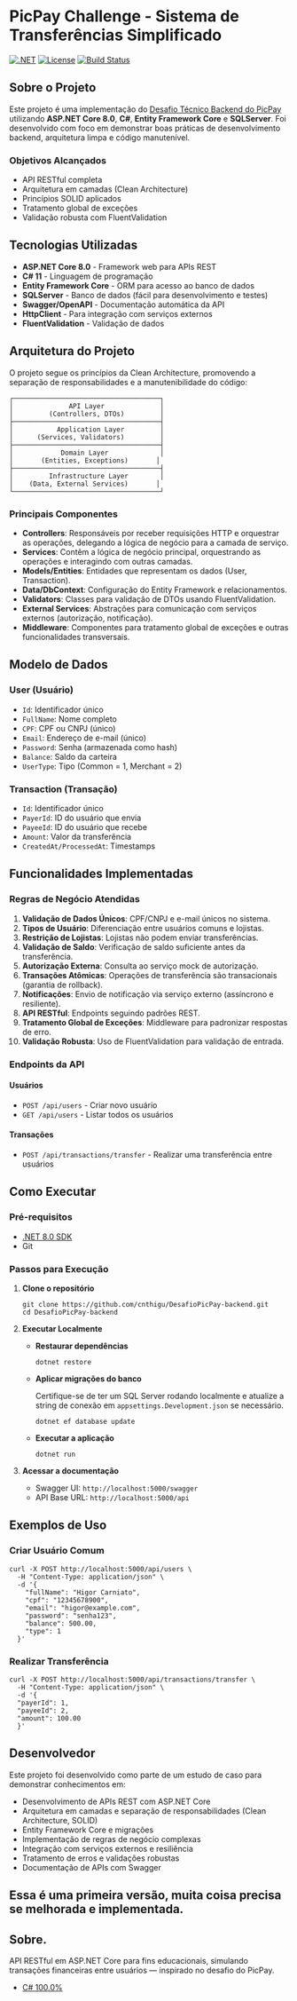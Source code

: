 # PicPay Challenge - Sistema de Transferências Simplificado

[![.NET](https://img.shields.io/badge/.NET-8.0-blue.svg)](https://dotnet.microsoft.com/)
[![License](https://img.shields.io/badge/license-MIT-green.svg)](LICENSE)
[![Build Status](https://img.shields.io/badge/build-passing-brightgreen.svg)]()

## Sobre o Projeto

Este projeto é uma implementação do [Desafio Técnico Backend do PicPay](https://github.com/PicPay/picpay-desafio-backend) utilizando **ASP.NET Core 8.0**, **C#**, **Entity Framework Core** e **SQLServer**. Foi desenvolvido com foco em demonstrar boas práticas de desenvolvimento backend, arquitetura limpa e código manutenível.

### Objetivos Alcançados

- API RESTful completa
- Arquitetura em camadas (Clean Architecture)
- Princípios SOLID aplicados
- Tratamento global de exceções
- Validação robusta com FluentValidation

## Tecnologias Utilizadas

*   **ASP.NET Core 8.0** - Framework web para APIs REST
*   **C# 11** - Linguagem de programação
*   **Entity Framework Core** - ORM para acesso ao banco de dados
*   **SQLServer** - Banco de dados (fácil para desenvolvimento e testes)
*   **Swagger/OpenAPI** - Documentação automática da API
*   **HttpClient** - Para integração com serviços externos
*   **FluentValidation** - Validação de dados

## Arquitetura do Projeto

O projeto segue os princípios da Clean Architecture, promovendo a separação de responsabilidades e a manutenibilidade do código:

```
┌─────────────────────────────────────┐
│              API Layer              │
│         (Controllers, DTOs)         │
├─────────────────────────────────────┤
│           Application Layer         │
│      (Services, Validators)         │
├─────────────────────────────────────┤
│            Domain Layer             │
│       (Entities, Exceptions)       │
├─────────────────────────────────────┤
│         Infrastructure Layer        │
│    (Data, External Services)       │
└─────────────────────────────────────┘
```

### Principais Componentes

*   **Controllers**: Responsáveis por receber requisições HTTP e orquestrar as operações, delegando a lógica de negócio para a camada de serviço.
*   **Services**: Contêm a lógica de negócio principal, orquestrando as operações e interagindo com outras camadas.
*   **Models/Entities**: Entidades que representam os dados (User, Transaction).
*   **Data/DbContext**: Configuração do Entity Framework e relacionamentos.
*   **Validators**: Classes para validação de DTOs usando FluentValidation.
*   **External Services**: Abstrações para comunicação com serviços externos (autorização, notificação).
*   **Middleware**: Componentes para tratamento global de exceções e outras funcionalidades transversais.

## Modelo de Dados

### User (Usuário)

*   `Id`: Identificador único
*   `FullName`: Nome completo
*   `CPF`: CPF ou CNPJ (único)
*   `Email`: Endereço de e-mail (único)
*   `Password`: Senha (armazenada como hash)
*   `Balance`: Saldo da carteira
*   `UserType`: Tipo (Common = 1, Merchant = 2)

### Transaction (Transação)

*   `Id`: Identificador único
*   `PayerId`: ID do usuário que envia
*   `PayeeId`: ID do usuário que recebe
*   `Amount`: Valor da transferência
*   `CreatedAt/ProcessedAt`: Timestamps

## Funcionalidades Implementadas

### Regras de Negócio Atendidas

1.  **Validação de Dados Únicos**: CPF/CNPJ e e-mail únicos no sistema.
2.  **Tipos de Usuário**: Diferenciação entre usuários comuns e lojistas.
3.  **Restrição de Lojistas**: Lojistas não podem enviar transferências.
4.  **Validação de Saldo**: Verificação de saldo suficiente antes da transferência.
5.  **Autorização Externa**: Consulta ao serviço mock de autorização.
6.  **Transações Atômicas**: Operações de transferência são transacionais (garantia de rollback).
7.  **Notificações**: Envio de notificação via serviço externo (assíncrono e resiliente).
8.  **API RESTful**: Endpoints seguindo padrões REST.
9.  **Tratamento Global de Exceções**: Middleware para padronizar respostas de erro.
10. **Validação Robusta**: Uso de FluentValidation para validação de entrada.

### Endpoints da API

#### Usuários

*   `POST /api/users` - Criar novo usuário
*   `GET /api/users` - Listar todos os usuários

#### Transações

*   `POST /api/transactions/transfer` - Realizar uma transferência entre usuários

## Como Executar

### Pré-requisitos

*   [.NET 8.0 SDK](https://dotnet.microsoft.com/download)
*   Git

### Passos para Execução

1.  **Clone o repositório**
    
    ```shell
    git clone https://github.com/cnthigu/DesafioPicPay-backend.git
    cd DesafioPicPay-backend
    ```
    
2.  **Executar Localmente**
    
    *   **Restaurar dependências**
        
        ```shell
        dotnet restore
        ```
        
    *   **Aplicar migrações do banco**
        
        Certifique-se de ter um SQL Server rodando localmente e atualize a string de conexão em `appsettings.Development.json` se necessário.
        
        ```shell
        dotnet ef database update
        ```
        
    *   **Executar a aplicação**
        
        ```shell
        dotnet run
        ```
        
3.  **Acessar a documentação**
    
    *   Swagger UI: `http://localhost:5000/swagger`
    *   API Base URL: `http://localhost:5000/api`

## Exemplos de Uso

### Criar Usuário Comum

```shell
curl -X POST http://localhost:5000/api/users \
  -H "Content-Type: application/json" \
  -d '{
    "fullName": "Higor Carniato",
    "cpf": "12345678900",
    "email": "higor@example.com",
    "password": "senha123",
    "balance": 500.00,
    "type": 1
  }'
```

### Realizar Transferência

```shell
curl -X POST http://localhost:5000/api/transactions/transfer \
  -H "Content-Type: application/json" \
  -d '{
  "payerId": 1,
  "payeeId": 2,
  "amount": 100.00
  }'
```

## Desenvolvedor

Este projeto foi desenvolvido como parte de um estudo de caso para demonstrar conhecimentos em:

*   Desenvolvimento de APIs REST com ASP.NET Core
*   Arquitetura em camadas e separação de responsabilidades (Clean Architecture, SOLID)
*   Entity Framework Core e migrações
*   Implementação de regras de negócio complexas
*   Integração com serviços externos e resiliência
*   Tratamento de erros e validações robustas
*   Documentação de APIs com Swagger

## Essa é uma primeira versão, muita coisa precisa se melhorada e implementada.

## Sobre.

API RESTful em ASP.NET Core para fins educacionais, simulando transações financeiras entre usuários — inspirado no desafio do PicPay.

*   [C# 100.0%]()

